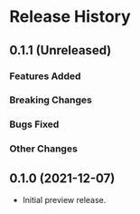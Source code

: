 # Release History

## 0.1.1 (Unreleased)

### Features Added

### Breaking Changes

### Bugs Fixed

### Other Changes

## 0.1.0 (2021-12-07)

- Initial preview release.
